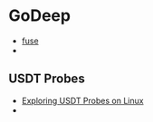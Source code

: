 # GoDeep

* [fuse](https://zhuanlan.zhihu.com/p/59354174)
* 

## USDT Probes

* [Exploring USDT Probes on Linux](https://leezhenghui.github.io/linux/2019/03/05/exploring-usdt-on-linux.html)
* 